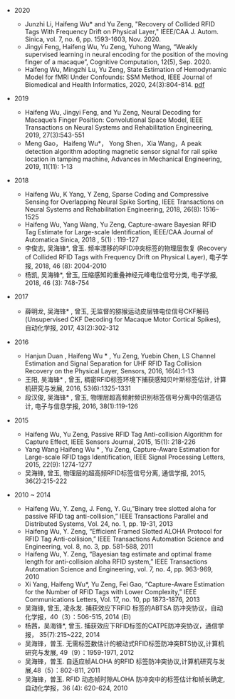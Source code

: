 - 2020
  - Junzhi Li, Haifeng Wu* and Yu Zeng, "Recovery of Collided RFID Tags With Frequency Drift on Physical Layer," IEEE/CAA J. Autom. Sinica, vol. 7, no. 6, pp. 1593-1603, Nov. 2020.
  - Jingyi Feng, Haifeng Wu, Yu Zeng, Yuhong Wang, “Weakly supervised learning in neural encoding for the position of the moving finger of a macaque”, Cognitive Computation, 12(5), Sep. 2020.
  - Haifeng Wu, Mingzhi Lu, Yu Zeng, State Estimation of Hemodynamic Model for fMRI Under Confounds: SSM Method, IEEE Journal of Biomedical and Health Informatics, 2020, 24(3):804-814.  [pdf](http://dxxy.ynni.edu.cn/) 

- 2019
  - Haifeng Wu, Jingyi Feng, and Yu Zeng, Neural Decoding for Macaque’s Finger Position: Convolutional Space Model, IEEE Transactions on Neural Systems and Rehabilitation Engineering, 2019, 27(3):543-551
  - Meng Gao， Haifeng Wu*， Yong Shen，Xia Wang，A peak detection algorithm adopting magnetic sensor signal for rail spike location in tamping machine, Advances in Mechanical Engineering, 2019, 11(11): 1-13
 
- 2018
  -  Haifeng Wu, K Yang, Y Zeng, Sparse Coding and Compressive Sensing for Overlapping Neural Spike Sorting, IEEE Transactions on Neural Systems and Rehabilitation Engineering, 2018, 26(8): 1516–1525 
  -  Haifeng Wu, Yang Wang, Yu Zeng, Capture-aware Bayesian RFID Tag Estimate for Large-scale Identification, IEEE/CAA Journal of Automatica Sinica, 2018 , 5(1) : 119-127
  - 李俊志, 吴海锋*, 曾玉. 频率漂移的RFID冲突标签的物理层恢复 (Recovery of Collided RFID Tags with Frequency Drift on Physical Layer), 电子学报, 2018, 46 (8): 2004-2010 
  - 杨凯, 吴海锋*, 曾玉, 压缩感知的重叠神经元峰电位信号分类, 电子学报, 2018, 46 (3): 748-754

- 2017
  - 薛明龙, 吴海锋* , 曾玉, 无监督的猕猴运动皮层锋电位信号CKF解码 (Unsupervised CKF Decoding for Macaque Motor Cortical Spikes), 自动化学报, 2017, 43(2):302-312

- 2016
  - Hanjun Duan  , Haifeng Wu * , Yu Zeng, Yuebin Chen, LS Channel Estimation and Signal Separation for UHF RFID Tag Collision Recovery on the Physical Layer, Sensors, 2016, 16(4):1-13 
  - 王阳, 吴海锋* , 曾玉, 稠密RFID标签环境下捕获感知贝叶斯标签估计, 计算机研究与发展, 2016, 53(6):1325-1331 
  - 段汉俊, 吴海锋* , 曾玉, 物理层超高频射频识别标签信号分离中的信道估计, 电子与信息学报, 2016, 38(1):119-126 

- 2015
  - Haifeng Wu, Yu Zeng, Passive RFID Tag Anti-collision Algorithm for Capture Effect, IEEE Sensors Journal, 2015, 15(1): 218-226 
  - Yang Wang Haifeng Wu * , Yu Zeng, Capture-Aware Estimation for Large-scale RFID tags Identification, IEEE Signal Processing Letters, 2015, 22(9): 1274-1277
  - 吴海锋, 曾玉, 物理层的超高频RFID标签信号分离, 通信学报, 2015, 36(2):215-222

- 2010 ~ 2014
  - Haifeng Wu, Y. Zeng, J. Feng, Y. Gu,“Binary tree slotted aloha for passive RFID tag anti-collision,” IEEE Transactions Parallel and Distributed Systems, Vol. 24, no. 1, pp. 19-31, 2013
  - Haifeng Wu, Y. Zeng, “Efficient Framed Slotted ALOHA Protocol for RFID Tag Anti-collision,” IEEE Transactions Automation Science and Engineering, vol. 8, no. 3, pp. 581-588, 2011
  - Haifeng Wu, Y. Zeng, “Bayesian tag estimate and optimal frame length for anti-collision aloha RFID system,” IEEE Transactions Automation Science and Engineering, vol. 7, no. 4, pp. 963-969, 2010
  - Xi Yang, Haifeng Wu*, Yu Zeng, Fei Gao, “Capture-Aware Estimation for the Number of RFID Tags with Lower Complexity,” IEEE Communications Letters, Vol. 17, no. 10, pp 1873-1876, 2013
  - 吴海锋, 曾玉, 凌永发. 捕获效应下RFID 标签的ABTSA 防冲突协议，自动化学报，40（3）：506-515, 2014 (EI)
  - 杨茜，吴海锋*, 曾玉. 捕获效应下RFID标签的CATPE防冲突协议，通信学报， 35(7):215~222, 2014 
  - 吴海锋，曽玉. 无需标签数估计的被动式RFID标签防冲突BTS协议,计算机研究与发展, 49（9）：1959-1971, 2012
  - 吴海锋，曽玉. 自适应帧ALOHA 的RFID 标签防冲突协议,计算机研究与发展,48（5）：802-811, 2011 
  - 吴海锋，曽玉. RFID 动态帧时隙ALOHA 防冲突中的标签估计和帧长确定,自动化学报，36 (4): 620-624, 2010
